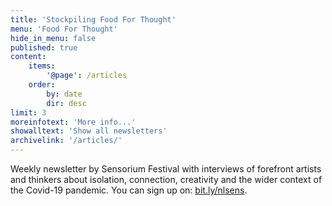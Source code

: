 ```yaml
---
title: 'Stockpiling Food For Thought'
menu: 'Food For Thought'
hide_in_menu: false
published: true
content:
    items:
        '@page': /articles
    order:
        by: date
        dir: desc
limit: 3
moreinfotext: 'More info...'
showalltext: 'Show all newsletters'
archivelink: '/articles/'
---
```


Weekly newsletter by Sensorium Festival with interviews of forefront artists and thinkers about isolation, connection, creativity and the wider context of the Covid-19 pandemic. You can sign up on: [bit.ly/nlsens](https://bit.ly/nlsens).


